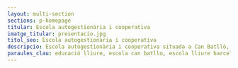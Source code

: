 ```yaml
---
layout: multi-section
sections: p-homepage
titular: Escola autogestionària i cooperativa
imatge_titular: presentacio.jpg
titol_seo: Escola autogestionària i cooperativa
descripcio: Escola autogestionària i cooperativa situada a Can Batlló, Barcelona.
paraules_clau: educació lliure, escola can batllo, escola lliure barcelona
---
```

